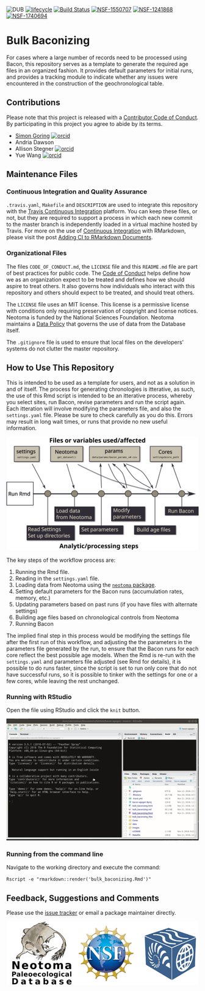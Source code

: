![DUB](https://img.shields.io/dub/l/vibe-d.svg)
 [![lifecycle](https://img.shields.io/badge/lifecycle-experimental-orange.svg)](https://www.tidyverse.org/lifecycle/#experimental)  [![Build Status](https://travis-ci.org/NeotomaDB/bulk-baconizing.svg?branch=master)](https://travis-ci.org/NeotomaDB/bulk-baconizing) [![NSF-1550707](https://img.shields.io/badge/NSF-1550707-blue.svg)](https://nsf.gov/awardsearch/showAward?AWD_ID=1550707) [![NSF-1241868](https://img.shields.io/badge/NSF-1241868-blue.svg)](https://nsf.gov/awardsearch/showAward?AWD_ID=1241868) [![NSF-1740694](https://img.shields.io/badge/NSF-1740694-blue.svg)](https://nsf.gov/awardsearch/showAward?AWD_ID=1740694)


# Bulk Baconizing

For cases where a large number of records need to be processed using Bacon, this repository serves as a template to generate the required age files in an organized fashion.  It provides default parameters for initial runs, and provides a tracking module to indicate whether any issues were encountered in the construction of the geochronological table.

## Contributions

Please note that this project is released with a [Contributor Code of Conduct](CODE_OF_CONDUCT.md). By participating in this project you agree to abide by its terms.

*   [Simon Goring](http://goring.org) [![orcid](https://img.shields.io/badge/orcid-0000--0002--2700--4605-brightgreen.svg)](https://orcid.org/0000-0002-2700-4605)
*   Andria Dawson
*   Allison Stegner [![orcid](https://img.shields.io/badge/orcid-0000--0002--1412--8203-brightgreen.svg)](https://orcid.org/0000-0002-1412-8203)
*   Yue Wang [![orcid](https://img.shields.io/badge/orcid-0000--0002--9826--3276-brightgreen.svg)](https://orcid.org/0000-0002-9826-3276)

## Maintenance Files

### Continuous Integration and Quality Assurance

`.travis.yaml`, `Makefile` and `DESCRIPTION` are used to integrate this repository with the [Travis Continuous Integration](https://travis-ci.org/) platform.  You can keep these files, or not, but they are required to support a process in which each new commit to the master branch is independently loaded in a virtual machine hosted by Travis.  For more on the use of [Continuous Integration](https://en.wikipedia.org/wiki/Continuous_integration) with RMarkdown, please visit the post [Adding CI to RMarkdown Documents](http://www.goring.org/resources/Adding_CI_To_RMarkdown.html).

### Organizational Files

The files `CODE_OF_CONDUCT.md`, the `LICENSE` file and this `README.md` file are part of best practices for public code.  The [Code of Conduct](https://help.github.com/articles/adding-a-code-of-conduct-to-your-project/) helps define how we as an organization expect to be treated and defines how we should aspire to treat others.  It also governs how individuals who interact with this repository and others should expect to be treated, and should treat others.

The `LICENSE` file uses an MIT license.  This license is a permissive license with conditions only requiring preservation of copyright and license notices.  Neotoma is funded by the National Sciences Foundation.  Neotoma maintains a [Data Policy](https://www.neotomadb.org/data/category/use) that governs the use of data from the Database itself.

The `.gitignore` file is used to ensure that local files on the developers' systems do not clutter the master repository.

## How to Use This Repository

This is intended to be used as a template for users, and not as a solution in and of itself.  The process for generating chronologies is itterative, as such, the use of this Rmd script is intended to be an itterative process, whereby you select sites, run Bacon, revise parameters and run the script again.  Each itteration will involve modifying the parameters file, and also the `settings.yaml` file.  Please be sure to check carefully as you do this.  Errors may result in long wait times, or runs that provide no new useful information.

![General workflow](images/workflow.svg)

The key steps of the workflow process are:

1.  Running the Rmd file.
2.  Reading in the `settings.yaml` file.
3.  Loading data from Neotoma using the [`neotoma` package](http://github.com/ropensci/neotoma).
4.  Setting default parameters for the Bacon runs (accumulation rates, memory, etc.)
5.  Updating parameters based on past runs (if you have files with alternate settings)
6.  Building age files based on chronological controls from Neotoma
7.  Running Bacon

The implied final step in this process would be modifying the settings file after the first run of this workflow, and adjusting the the parameters in the parameters file generated by the run, to ensure that the Bacon runs for each core reflect the best possible age models.  When the Rmd is re-run with the `settings.yaml` and parameters file adjusted (see Rmd for details), it is possible to do runs faster, since the script is set to run only core that do not have successful runs, so it is possible to tinker with the settings for one or a few cores, while leaving the rest unchanged.

### Running with RStudio

Open the file using RStudio and click the `knit` button.

![](images/bacon_knit.gif)

### Running from the command line

Navigate to the working directory and execute the command:

```
Rscript -e "rmarkdown::render('bulk_baconizing.Rmd')"
```

## Feedback, Suggestions and Comments

Please use the [issue tracker](https://github.com/neotomadb/bulk-baconizing/issues) or email a package maintainer directly.

![footer images Neotoma NSF and EarthCube](images/footer.png)
